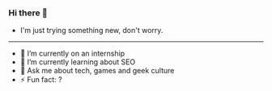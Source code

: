 ### Hi there 👋

 - I'm just trying something new, don't worry. 
---   
- 🔭 I’m currently on an internship
- 🌱 I’m currently learning about SEO
- 💬 Ask me about tech, games and geek culture
- ⚡ Fun fact: ?
